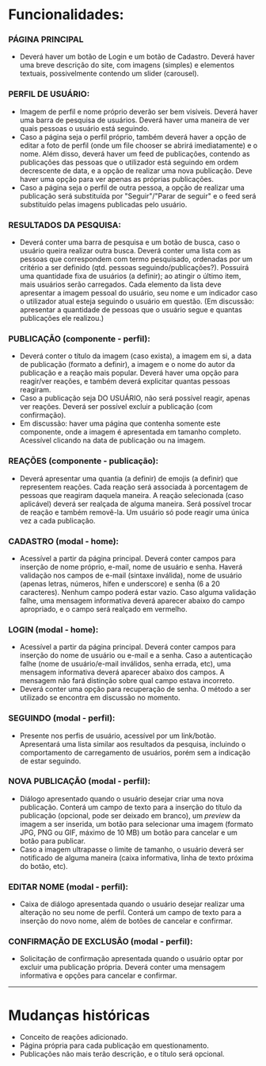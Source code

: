 # Funcionalidades:

### PÁGINA PRINCIPAL
* Deverá haver um botão de Login e um botão de Cadastro. Deverá haver uma breve descrição do site, com imagens (simples) e elementos textuais, possivelmente contendo um slider (carousel).

### PERFIL DE USUÁRIO:
* Imagem de perfil e nome próprio deverão ser bem visíveis. Deverá haver uma barra de pesquisa de usuários. Deverá haver uma maneira de ver quais pessoas o usuário está seguindo.
* Caso a página seja o perfil próprio, também deverá haver a opção de editar a foto de perfil (onde um file chooser se abrirá imediatamente) e o nome. Além disso, deverá haver um feed de publicações, contendo as publicações das pessoas que o utilizador está seguindo em ordem decrescente de data, e a opção de realizar uma nova publicação. Deve haver uma opção para ver apenas as próprias publicações.
* Caso a página seja o perfil de outra pessoa, a opção de realizar uma publicação será substituída por "Seguir"/"Parar de seguir" e o feed será substituído pelas imagens publicadas pelo usuário.

### RESULTADOS DA PESQUISA:
* Deverá conter uma barra de pesquisa e um botão de busca, caso o usuário queira realizar outra busca. Deverá conter uma lista com as pessoas que correspondem com termo pesquisado, ordenadas por um critério a ser definido (qtd. pessoas seguindo/publicações?). Possuirá uma quantidade fixa de usuários (a definir); ao atingir o último item, mais usuários serão carregados. Cada elemento da lista deve apresentar a imagem pessoal do usuário, seu nome e um indicador caso o utilizador atual esteja seguindo o usuário em questão. (Em discussão: apresentar a quantidade de pessoas que o usuário segue e quantas publicações ele realizou.) 

### PUBLICAÇÃO (componente - perfil):
* Deverá conter o título da imagem (caso exista), a imagem em si, a data de publicação (formato a definir), a imagem e o nome do autor da publicação e a reação mais popular. Deverá haver uma opção para reagir/ver reações, e também deverá explicitar quantas pessoas reagiram. 
* Caso a publicação seja DO USUÁRIO, não será possível reagir, apenas ver reações. Deverá ser possível excluir a publicação (com confirmação).
* Em discussão: haver uma página que contenha somente este componente, onde a imagem é apresentada em tamanho completo. Acessível clicando na data de publicação ou na imagem.

### REAÇÕES (componente - publicação):
* Deverá apresentar uma quantia (a definir) de emojis (a definir) que representem reações. Cada reação será associada à porcentagem de pessoas que reagiram daquela maneira. A reação selecionada (caso aplicável) deverá ser realçada de alguma maneira. Será possível trocar de reação e também removê-la. Um usuário só pode reagir uma única vez a cada publicação.

### CADASTRO (modal - home):
* Acessível a partir da página principal. Deverá conter campos para inserção de nome próprio, e-mail, nome de usuário e senha. Haverá validação nos campos de e-mail (sintaxe inválida), nome de usuário (apenas letras, números, hífen e underscore) e senha (6 a 20 caracteres). Nenhum campo poderá estar vazio. Caso alguma validação falhe, uma mensagem informativa deverá aparecer abaixo do campo apropriado, e o campo será realçado em vermelho.

### LOGIN (modal - home):
* Acessível a partir da página principal. Deverá conter campos para inserção do nome de usuário ou e-mail e a senha. Caso a autenticação falhe (nome de usuário/e-mail inválidos, senha errada, etc), uma mensagem informativa deverá aparecer abaixo dos campos. A mensagem não fará distinção sobre qual campo estava incorreto.
* Deverá conter uma opção para recuperação de senha. O método a ser utilizado se encontra em discussão no momento.

### SEGUINDO (modal - perfil):

* Presente nos perfis de usuário, acessível por um link/botão. Apresentará uma lista similar aos resultados da pesquisa, incluindo o comportamento de carregamento de usuários, porém sem a indicação de estar seguindo.

### NOVA PUBLICAÇÃO (modal - perfil):

* Diálogo apresentado quando o usuário desejar criar uma nova publicação. Conterá um campo de texto para a inserção do título da publicação (opcional, pode ser deixado em branco), um *preview* da imagem a ser inserida, um botão para selecionar uma imagem (formato JPG, PNG ou GIF, máximo de 10 MB) um botão para cancelar e um botão para publicar.
* Caso a imagem ultrapasse o limite de tamanho, o usuário deverá ser notificado de alguma maneira (caixa informativa, linha de texto próxima do botão, etc).

### EDITAR NOME (modal - perfil):

* Caixa de diálogo apresentada quando o usuário desejar realizar uma alteração no seu nome de perfil. Conterá um campo de texto para a inserção do novo nome, além de botões de cancelar e confirmar.

### CONFIRMAÇÃO DE EXCLUSÃO (modal - perfil):

* Solicitação de confirmação apresentada quando o usuário optar por excluir uma publicação própria. Deverá conter uma mensagem informativa e opções para cancelar e confirmar.

***

# Mudanças históricas

* Conceito de reações adicionado.
* Página própria para cada publicação em questionamento.
* Publicações não mais terão descrição, e o título será opcional.
